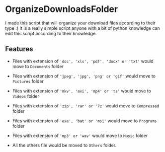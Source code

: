 # OrganizeDownloadsFolder

I made this script that will organize your download files according to their type :)
It is a really simple script anyone with a bit of python knowledge can edit this script according to their knowledge.

## Features

- Files with extension of `'doc', 'xls', 'pdf', 'docx' or 'txt'` would move to `Documents` folder

- Files with extension of `'jpeg', 'jpg', 'png' or 'gif'` would move to `Pictures` folder

- Files with extension of `'mkv', 'avi', 'mp4' or 'ts'` would move to `Videos` folder

- Files with extension of `'zip', 'rar' or '7z'` would move to `Compressed` folder

- Files with extension of `'exe', 'bat' or 'msi'` would move to `Programs` folder

- Files with extension of `'mp3' or 'wav'` would move to `Music` folder

- All the others file would be moved to `Others` folder.
